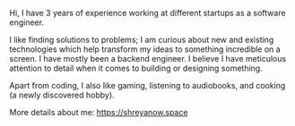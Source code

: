 Hi, I have 3 years of experience working at different startups as a software engineer.

I like finding solutions to problems; I am curious about new and existing technologies which help transform my ideas to something incredible on a screen.
I have mostly been a backend engineer. I believe I have meticulous attention to detail when it comes to building or designing something.

Apart from coding, I also like gaming, listening to audiobooks, and cooking (a newly discovered hobby).

More details about me: https://shreyanow.space
